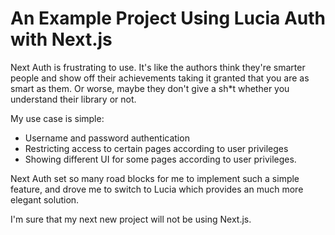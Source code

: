 # An Example Project Using Lucia Auth with Next.js

Next Auth is frustrating to use. It's like the authors think they're smarter people and show off their achievements taking it granted that you are as smart as them. Or worse, maybe they don't give a sh*t whether you understand their library or not.

My use case is simple:

- Username and password authentication
- Restricting access to certain pages according to user privileges
- Showing different UI for some pages according to user privileges.

Next Auth set so many road blocks for me to implement such a simple feature, and drove me to switch to Lucia which provides an much more elegant solution.

I'm sure that my next new project will not be using Next.js.
